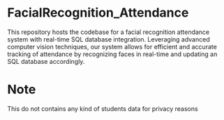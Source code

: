 # FacialRecognition_Attendance
This repository hosts the codebase for a facial recognition attendance system with real-time SQL database integration. Leveraging advanced computer vision techniques, our system allows for efficient and accurate tracking of attendance by recognizing faces in real-time and updating an SQL database accordingly.
# Note
This do not contains any kind of students data for privacy reasons 
